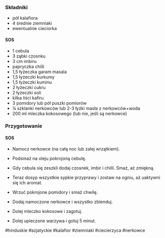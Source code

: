 ### Składniki
- pół kalafiora
- 4 średnie ziemniaki
- ewentualnie cieciorka
#### SOS

- 1 cebula
- 3 ząbki czosnku
- 3 cm imbiru
- papryczka chilli
- 1,5 łyżeczka garam masala
- 1,5 łyżeczki kurkumy
- 1,5 łyżeczki kuminu
- 2 łyżeczki cukru
- 2 łyżeczki soli
- kilka liści kafiru
- 3 pomidory lub pół puszki pomiorów
- ¼ szklanki nerkowców lub 2-3 łyżki masła z nerkowców+woda
- 200 ml mleczka kokosowego (lub nie, jeśli są nerkowce)

### Przygotowanie

#### SOS

- Namocz nerkowce (na całą noc lub zalej wrzątkiem).
    
- Podsmaż na oleju pokrojoną cebulę.
    
- Gdy cebula się zeszkli dodaj czosnek, imbir i chilli. Smaż, aż zmiękną.
    
- Teraz dosyp wszystkie sypkie przyprawy i zostaw na ogniu, aż uaktywni się ich aromat.
    
- Wrzuć pokrojone pomidory i smaż chwilę.
    
- Dodaj namoczone nerkowce i wszystko zblenduj.
    
- Dolej mleczko kokosowe i zagotuj.
    
- Dolej upieczone warzywa i gotuj 5 minut.
    

#hinduskie #azjatyckie #kalafior #ziemniaki #ciecierzyca #nerkowce 

